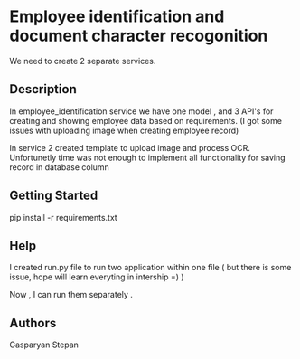 # Employee identification and document character recogonition

We need to create 2 separate services.

## Description

In employee_identification service we have one model , and 3 API's for creating and showing employee data based on requirements.
(I got some issues with uploading image when creating employee record)

In service 2 created template to upload image and process OCR. Unfortunetly time was not enough to implement all functionality 
for saving record in database column

## Getting Started

pip install -r requirements.txt

## Help
I created run.py file to run two application within one file ( but there is some issue, hope will learn everyting in intership =) )

Now , I can run them separately .



## Authors

Gasparyan Stepan
